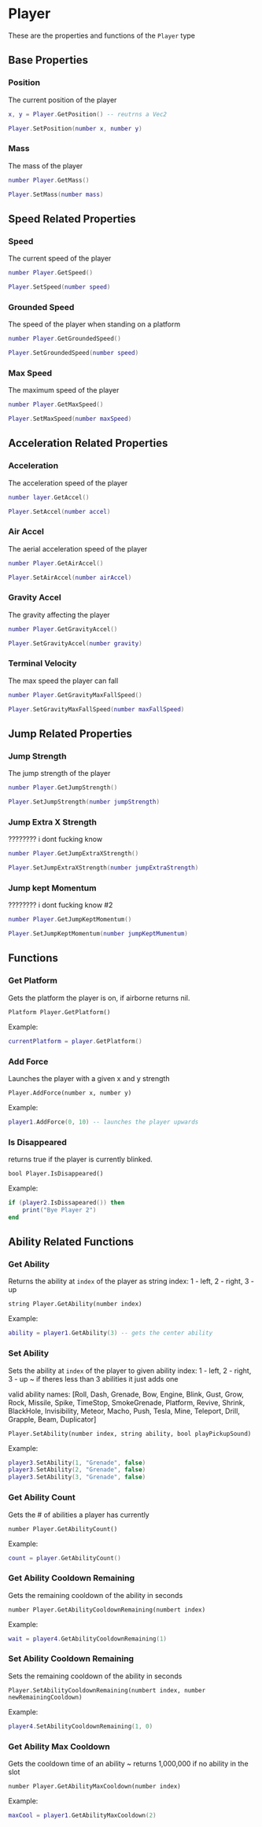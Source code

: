 # Player

These are the properties and functions of the `Player` type

## Base Properties

### Position

The current position of the player

```lua
x, y = Player.GetPosition() -- reutrns a Vec2
```

```lua
Player.SetPosition(number x, number y)
```

### Mass

The mass of the player

```lua
number Player.GetMass()
```

```lua
Player.SetMass(number mass)
```

## Speed Related Properties

### Speed

The current speed of the player

```lua
number Player.GetSpeed()
```

```lua
Player.SetSpeed(number speed)
```

### Grounded Speed

The speed of the player when standing on a platform

```lua
number Player.GetGroundedSpeed()
```

```lua
Player.SetGroundedSpeed(number speed)
```

### Max Speed

The maximum speed of the player

```lua
number Player.GetMaxSpeed()
```

```lua
Player.SetMaxSpeed(number maxSpeed)
```

## Acceleration Related Properties

### Acceleration

The acceleration speed of the player

```lua
number layer.GetAccel()
```

```lua
Player.SetAccel(number accel)
```

### Air Accel

The aerial acceleration speed of the player

```lua
number Player.GetAirAccel()
```

```lua
Player.SetAirAccel(number airAccel)
```

### Gravity Accel

The gravity affecting the player

```lua
number Player.GetGravityAccel()
```

```lua
Player.SetGravityAccel(number gravity)
```

### Terminal Velocity

The max speed the player can fall

```lua
number Player.GetGravityMaxFallSpeed()
```

```lua
Player.SetGravityMaxFallSpeed(number maxFallSpeed)
```

## Jump Related Properties

### Jump Strength

The jump strength of the player

```lua
number Player.GetJumpStrength()
```

```lua
Player.SetJumpStrength(number jumpStrength)
```

### Jump Extra X Strength

???????? i dont fucking know

```lua
number Player.GetJumpExtraXStrength()
```

```lua
Player.SetJumpExtraXStrength(number jumpExtraStrength)
```

### Jump kept Momentum

???????? i dont fucking know #2

```lua
number Player.GetJumpKeptMomentum()
```

```lua
Player.SetJumpKeptMomentum(number jumpKeptMumentum)
```

## Functions

### Get Platform

Gets the platform the player is on, if airborne returns nil.

```
Platform Player.GetPlatform()
```

Example:

```lua
currentPlatform = player.GetPlatform()
```

### Add Force

Launches the player with a given x and y strength

```
Player.AddForce(number x, number y)
```

Example:

```lua
player1.AddForce(0, 10) -- launches the player upwards
```

### Is Disappeared

returns true if the player is currently blinked.

```
bool Player.IsDisappeared()
```

Example:

```lua
if (player2.IsDissapeared()) then
    print("Bye Player 2")
end
```

## Ability Related Functions

### Get Ability

Returns the ability at `index` of the player as string
index: 1 - left, 2 - right, 3 - up

```
string Player.GetAbility(number index)
```

Example:

```lua
ability = player1.GetAbility(3) -- gets the center ability
```

### Set Ability

Sets the ability at `index` of the player to given ability
index: 1 - left, 2 - right, 3 - up
~ if theres less than 3 abilities it just adds one

valid ability names:
[Roll, Dash, Grenade, Bow, Engine, Blink, Gust, Grow, Rock, Missile, Spike, TimeStop, SmokeGrenade, Platform, Revive, Shrink, BlackHole, Invisibility, Meteor, Macho, Push, Tesla, Mine, Teleport, Drill, Grapple, Beam, Duplicator]

```
Player.SetAbility(number index, string ability, bool playPickupSound)
```

Example:

```lua
player3.SetAbility(1, "Grenade", false)
player3.SetAbility(2, "Grenade", false)
player3.SetAbility(3, "Grenade", false)
```

### Get Ability Count

Gets the # of abilities a player has currently

```
number Player.GetAbilityCount()
```

Example:

```lua
count = player.GetAbilityCount()
```

### Get Ability Cooldown Remaining

Gets the remaining cooldown of the ability in seconds

```
number Player.GetAbilityCooldownRemaining(numbert index)
```

Example:

```lua
wait = player4.GetAbilityCooldownRemaining(1)
```

### Set Ability Cooldown Remaining

Sets the remaining cooldown of the ability in seconds

```
Player.SetAbilityCooldownRemaining(numbert index, number newRemainingCooldown)
```

Example:

```lua
player4.SetAbilityCooldownRemaining(1, 0)
```

### Get Ability Max Cooldown

Gets the cooldown time of an ability
~ returns 1,000,000 if no ability in the slot

```
number Player.GetAbilityMaxCooldown(number index)
```

Example:

```lua
maxCool = player1.GetAbilityMaxCooldown(2)
```
